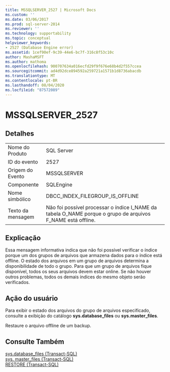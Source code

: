 ```yaml
---
title: MSSQLSERVER_2527 | Microsoft Docs
ms.custom: ''
ms.date: 03/06/2017
ms.prod: sql-server-2014
ms.reviewer: ''
ms.technology: supportability
ms.topic: conceptual
helpviewer_keywords:
- 2527 (Database Engine error)
ms.assetid: 1cef90ef-9c39-44e6-bc7f-316c8f53c10c
author: MashaMSFT
ms.author: mathoma
ms.openlocfilehash: 900707634a016ecfd29f9f676e68b4d2f557ccea
ms.sourcegitcommit: ad4d92dce894592a259721a1571b1d8736abacdb
ms.translationtype: MT
ms.contentlocale: pt-BR
ms.lasthandoff: 08/04/2020
ms.locfileid: "87572089"
---
```

# <a name="mssqlserver_2527"></a>MSSQLSERVER_2527
    
## <a name="details"></a>Detalhes  
  
|||  
|-|-|  
|Nome do Produto|SQL Server|  
|ID do evento|2527|  
|Origem do Evento|MSSQLSERVER|  
|Componente|SQLEngine|  
|Nome simbólico|DBCC_INDEX_FILEGROUP_IS_OFFLINE|  
|Texto da mensagem|Não foi possível processar o índice I_NAME da tabela O_NAME porque o grupo de arquivos F_NAME está offline.|  
  
## <a name="explanation"></a>Explicação  
 Essa mensagem informativa indica que não foi possível verificar o índice porque um dos grupos de arquivos que armazena dados para o índice está offline. O estado dos arquivos em um grupo de arquivos determina a disponibilidade de todo o grupo. Para que um grupo de arquivos fique disponível, todos os seus arquivos devem estar online. Se não houver outros problemas, todos os demais índices do mesmo objeto serão verificados.  
  
## <a name="user-action"></a>Ação do usuário  
 Para exibir o estado dos arquivos do grupo de arquivos especificado, consulte a exibição do catálogo **sys.database_files** ou **sys.master_files**.  
  
 Restaure o arquivo offline de um backup.  
  
## <a name="see-also"></a>Consulte Também  
 [sys.database_files &#40;Transact-SQL&#41;](/sql/relational-databases/system-catalog-views/sys-database-files-transact-sql)   
 [sys. master_files &#40;Transact-SQL&#41;](/sql/relational-databases/system-catalog-views/sys-master-files-transact-sql)   
 [RESTORE &#40;Transact-SQL&#41;](/sql/t-sql/statements/restore-statements-transact-sql)  
  
  

